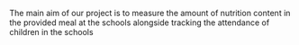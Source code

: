 The main aim of our project is to measure the amount of nutrition content in the provided meal at the schools  alongside tracking the attendance of children in the schools